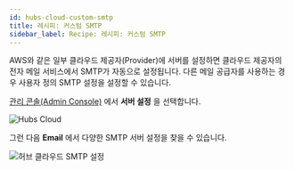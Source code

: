 ```yaml
---
id: hubs-cloud-custom-smtp
title: 레시피: 커스텀 SMTP
sidebar_label: Recipe: 레시피: 커스텀 SMTP
---
```


AWS와 같은 일부 클라우드 제공자(Provider)에 서버를 설정하면 클라우드 제공자의 전자 메일 서비스에서 SMTP가 자동으로 설정됩니다. 다른 메일 공급자를 사용하는 경우 사용자 정의 SMTP 설정을 설정할 수 있습니다.

[관리 콘솔(Admin Console)](hubs-cloud-getting-started.md) 에서 **서버 설정** 을 선택합니다.

![Hubs Cloud](img/hubs-cloud-server-settings.jpeg)

그런 다음 **Email** 에서 다양한 SMTP 서버 설정을 찾을 수 있습니다.

![허브 클라우드 SMTP 설정](img/hubs-cloud-smtp-settings.jpeg)